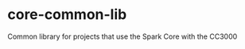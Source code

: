 core-common-lib
===============

Common library for projects that use the Spark Core with the CC3000
